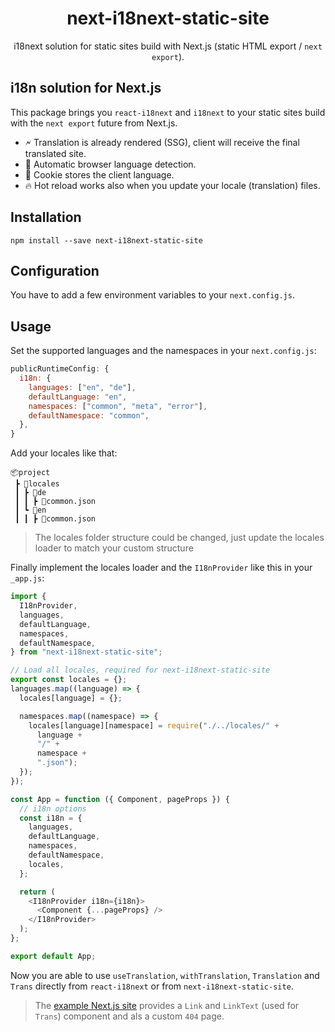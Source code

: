 <div align="center">
  <h1>next-i18next-static-site</h1>
  <p>i18next solution for static sites build with Next.js (static HTML export / <code>next export</code>).</p>
</div>

## i18n solution for Next.js

This package brings you `react-i18next` and `i18next` to your static sites build with the `next export` future from Next.js.

- 🗲 Translation is already rendered (SSG), client will receive the final translated site.
- 🚀 Automatic browser language detection.
- 🍪 Cookie stores the client language.
- 🔥 Hot reload works also when you update your locale (translation) files.

## Installation

```
npm install --save next-i18next-static-site
```

## Configuration

You have to add a few environment variables to your `next.config.js`.

## Usage

Set the supported languages and the namespaces in your `next.config.js`:

```js
publicRuntimeConfig: {
  i18n: {
    languages: ["en", "de"],
    defaultLanguage: "en",
    namespaces: ["common", "meta", "error"],
    defaultNamespace: "common",
  },
}
```

Add your locales like that:

```
📦project
 ┣ 📂locales
 ┃ ┣ 📂de
 ┃ ┃ ┣ 📜common.json
 ┃ ┗ 📂en
 ┃ ┃ ┣ 📜common.json
```

> The locales folder structure could be changed, just update the locales loader to match your custom structure

Finally implement the locales loader and the `I18nProvider` like this in your `_app.js`:

```js
import {
  I18nProvider,
  languages,
  defaultLanguage,
  namespaces,
  defaultNamespace,
} from "next-i18next-static-site";

// Load all locales, required for next-i18next-static-site
export const locales = {};
languages.map((language) => {
  locales[language] = {};

  namespaces.map((namespace) => {
    locales[language][namespace] = require("./../locales/" +
      language +
      "/" +
      namespace +
      ".json");
  });
});

const App = function ({ Component, pageProps }) {
  // i18n options
  const i18n = {
    languages,
    defaultLanguage,
    namespaces,
    defaultNamespace,
    locales,
  };

  return (
    <I18nProvider i18n={i18n}>
      <Component {...pageProps} />
    </I18nProvider>
  );
};

export default App;
```

Now you are able to use `useTranslation`, `withTranslation`, `Translation` and `Trans` directly from `react-i18next` or from `next-i18next-static-site`.

> The [example Next.js site](https://github.com/xairoo/next-i18next-static-site/tree/main/apps/web) provides a `Link` and `LinkText` (used for `Trans`) component and als a custom `404` page.
